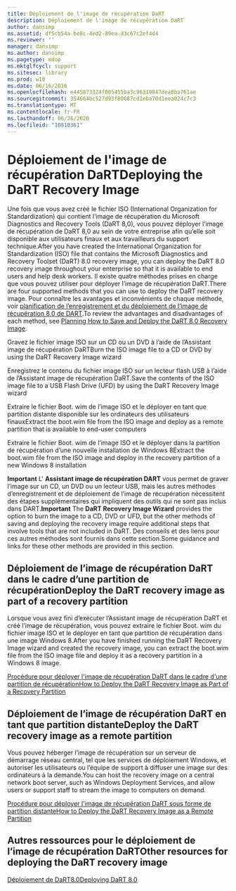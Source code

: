 ```yaml
---
title: Déploiement de l'image de récupération DaRT
description: Déploiement de l'image de récupération DaRT
author: dansimp
ms.assetid: df5cb54a-be8c-4ed2-89ea-d3c67c2ef4d4
ms.reviewer: ''
manager: dansimp
ms.author: dansimp
ms.pagetype: mdop
ms.mktglfcycl: support
ms.sitesec: library
ms.prod: w10
ms.date: 06/16/2016
ms.openlocfilehash: e445873324f005455ba3c96319847dea8ba761ae
ms.sourcegitcommit: 354664bc527d93f80687cd2eba70d1eea024c7c3
ms.translationtype: MT
ms.contentlocale: fr-FR
ms.lasthandoff: 06/26/2020
ms.locfileid: "10810361"
---
```

# <span data-ttu-id="eb9db-103">Déploiement de l'image de récupération DaRT</span><span class="sxs-lookup"><span data-stu-id="eb9db-103">Deploying the DaRT Recovery Image</span></span>


<span data-ttu-id="eb9db-104">Une fois que vous avez créé le fichier ISO (International Organization for Standardization) qui contient l’image de récupération du Microsoft Diagnostics and Recovery Tools (DaRT 8,0), vous pouvez déployer l’image de récupération de DaRT 8,0 au sein de votre entreprise afin qu’elle soit disponible aux utilisateurs finaux et aux travailleurs du support technique.</span><span class="sxs-lookup"><span data-stu-id="eb9db-104">After you have created the International Organization for Standardization (ISO) file that contains the Microsoft Diagnostics and Recovery Toolset (DaRT) 8.0 recovery image, you can deploy the DaRT 8.0 recovery image throughout your enterprise so that it is available to end users and help desk workers.</span></span> <span data-ttu-id="eb9db-105">Il existe quatre méthodes prises en charge que vous pouvez utiliser pour déployer l’image de récupération DaRT.</span><span class="sxs-lookup"><span data-stu-id="eb9db-105">There are four supported methods that you can use to deploy the DaRT recovery image.</span></span> <span data-ttu-id="eb9db-106">Pour connaître les avantages et inconvénients de chaque méthode, voir [planification de l’enregistrement et du déploiement de l’image de récupération 8,0 de DART](planning-how-to-save-and-deploy-the-dart-80-recovery-image-dart-8.md).</span><span class="sxs-lookup"><span data-stu-id="eb9db-106">To review the advantages and disadvantages of each method, see [Planning How to Save and Deploy the DaRT 8.0 Recovery Image](planning-how-to-save-and-deploy-the-dart-80-recovery-image-dart-8.md).</span></span>

<span data-ttu-id="eb9db-107">Gravez le fichier image ISO sur un CD ou un DVD à l’aide de l’Assistant image de récupération DaRT</span><span class="sxs-lookup"><span data-stu-id="eb9db-107">Burn the ISO image file to a CD or DVD by using the DaRT Recovery Image wizard</span></span>

<span data-ttu-id="eb9db-108">Enregistrez le contenu du fichier image ISO sur un lecteur flash USB à l’aide de l’Assistant image de récupération DaRT.</span><span class="sxs-lookup"><span data-stu-id="eb9db-108">Save the contents of the ISO image file to a USB Flash Drive (UFD) by using the DaRT Recovery Image wizard</span></span>

<span data-ttu-id="eb9db-109">Extraire le fichier Boot. wim de l’image ISO et le déployer en tant que partition distante disponible sur les ordinateurs des utilisateurs finaux</span><span class="sxs-lookup"><span data-stu-id="eb9db-109">Extract the boot.wim file from the ISO image and deploy as a remote partition that is available to end-user computers</span></span>

<span data-ttu-id="eb9db-110">Extraire le fichier Boot. wim de l’image ISO et le déployer dans la partition de récupération d’une nouvelle installation de Windows 8</span><span class="sxs-lookup"><span data-stu-id="eb9db-110">Extract the boot.wim file from the ISO image and deploy in the recovery partition of a new Windows 8 installation</span></span>

<span data-ttu-id="eb9db-111">**Important**  L' **Assistant image de récupération DART** vous permet de graver l’image sur un CD, un DVD ou un lecteur USB, mais les autres méthodes d’enregistrement et de déploiement de l’image de récupération nécessitent des étapes supplémentaires qui impliquent des outils qui ne sont pas inclus dans DART.</span><span class="sxs-lookup"><span data-stu-id="eb9db-111">**Important** The **DaRT Recovery Image Wizard** provides the option to burn the image to a CD, DVD or UFD, but the other methods of saving and deploying the recovery image require additional steps that involve tools that are not included in DaRT.</span></span> <span data-ttu-id="eb9db-112">Des conseils et des liens pour ces autres méthodes sont fournis dans cette section.</span><span class="sxs-lookup"><span data-stu-id="eb9db-112">Some guidance and links for these other methods are provided in this section.</span></span>

 

## <span data-ttu-id="eb9db-113">Déploiement de l’image de récupération DaRT dans le cadre d’une partition de récupération</span><span class="sxs-lookup"><span data-stu-id="eb9db-113">Deploy the DaRT recovery image as part of a recovery partition</span></span>


<span data-ttu-id="eb9db-114">Lorsque vous avez fini d’exécuter l’Assistant image de récupération DaRT et créé l’image de récupération, vous pouvez extraire le fichier Boot. wim du fichier image ISO et le déployer en tant que partition de récupération dans une image Windows 8.</span><span class="sxs-lookup"><span data-stu-id="eb9db-114">After you have finished running the DaRT Recovery Image wizard and created the recovery image, you can extract the boot.wim file from the ISO image file and deploy it as a recovery partition in a Windows 8 image.</span></span>

[<span data-ttu-id="eb9db-115">Procédure pour déployer l'image de récupération DaRT dans le cadre d'une partition de récupération</span><span class="sxs-lookup"><span data-stu-id="eb9db-115">How to Deploy the DaRT Recovery Image as Part of a Recovery Partition</span></span>](how-to-deploy-the-dart-recovery-image-as-part-of-a-recovery-partition-dart-8.md)

## <span data-ttu-id="eb9db-116">Déploiement de l’image de récupération DaRT en tant que partition distante</span><span class="sxs-lookup"><span data-stu-id="eb9db-116">Deploy the DaRT recovery image as a remote partition</span></span>


<span data-ttu-id="eb9db-117">Vous pouvez héberger l’image de récupération sur un serveur de démarrage réseau central, tel que les services de déploiement Windows, et autoriser les utilisateurs ou l’équipe de support à diffuser une image sur des ordinateurs à la demande.</span><span class="sxs-lookup"><span data-stu-id="eb9db-117">You can host the recovery image on a central network boot server, such as Windows Deployment Services, and allow users or support staff to stream the image to computers on demand.</span></span>

[<span data-ttu-id="eb9db-118">Procédure pour déployer l'image de récupération DaRT sous forme de partition distante</span><span class="sxs-lookup"><span data-stu-id="eb9db-118">How to Deploy the DaRT Recovery Image as a Remote Partition</span></span>](how-to-deploy-the-dart-recovery-image-as-a-remote-partition-dart-8.md)

## <span data-ttu-id="eb9db-119">Autres ressources pour le déploiement de l’image de récupération DaRT</span><span class="sxs-lookup"><span data-stu-id="eb9db-119">Other resources for deploying the DaRT recovery image</span></span>


[<span data-ttu-id="eb9db-120">Déploiement de DaRT8.0</span><span class="sxs-lookup"><span data-stu-id="eb9db-120">Deploying DaRT 8.0</span></span>](deploying-dart-80-dart-8.md)

 

 





